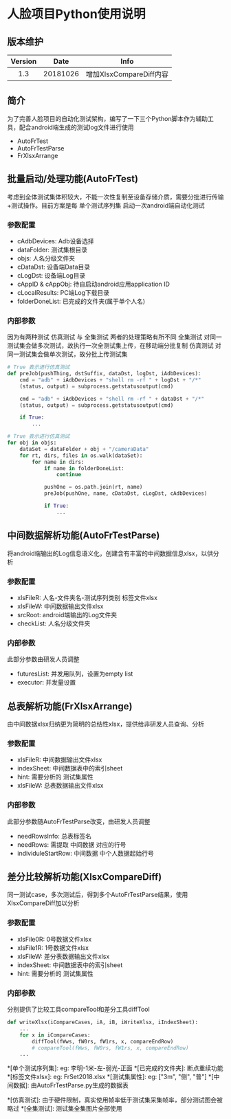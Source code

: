# 人脸项目Python使用说明
## 版本维护
|Version|Date|Info|
|:--:|:--:|:--:|
|1.3|20181026|增加XlsxCompareDiff内容|
## 简介
为了完善人脸项目的自动化测试架构，编写了一下三个Python脚本作为辅助工具，配合android端生成的测试log文件进行使用
 - AutoFrTest
 - AutoFrTestParse
 - FrXlsxArrange
## 批量启动/处理功能(AutoFrTest)
考虑到全体测试集体积较大，不能一次性复制至设备存储介质，需要分批进行传输+测试操作。目前方案是每 单个测试序列集 启动一次android端自动化测试
### 参数配置
- cAdbDevices: Adb设备选择
- dataFolder: 测试集根目录
- objs: 人名分级文件夹
- cDataDst: 设备端Data目录
- cLogDst: 设备端Log目录
- cAppID & cAppObj: 待自启动android应用application ID
- cLocalResults: PC端Log下载目录
- folderDoneList: 已完成的文件夹(属于单个人名)
### 内部参数
因为有两种测试 仿真测试 与 全集测试
两者的处理策略有所不同
全集测试 对同一测试集会做多次测试，故执行一次全测试集上传，在移动端分批复制
仿真测试 对同一测试集会做单次测试，故分批上传测试集
``` python
# True 表示进行仿真测试
def preJob(pushThing, dstSuffix, dataDst, logDst, iAdbDevices):
    cmd = "adb" + iAdbDevices + "shell rm -rf " + logDst + "/*"
    (status, output) = subprocess.getstatusoutput(cmd)

    cmd = "adb" + iAdbDevices + "shell rm -rf " + dataDst + "/*"
    (status, output) = subprocess.getstatusoutput(cmd)

    if True:
	    ...
```
``` python
# True 表示进行仿真测试
for obj in objs:
    dataSet = dataFolder + obj + "/cameraData"
    for rt, dirs, files in os.walk(dataSet):
        for name in dirs:
            if name in folderDoneList:
                continue

            pushOne = os.path.join(rt, name)
            preJob(pushOne, name, cDataDst, cLogDst, cAdbDevices)

            if True:
	            ...
```
## 中间数据解析功能(AutoFrTestParse)
将android端输出的Log信息语义化，创建含有丰富的中间数据信息xlsx，以供分析
### 参数配置
- xlsFileR: 人名-文件夹名-测试序列类别 标签文件xlsx
- xlsFileW: 中间数据输出文件xlsx
- srcRoot: android端输出的Log文件夹
- checkList: 人名分级文件夹
### 内部参数
此部分参数由研发人员调整
- futuresList: 并发用队列，设置为empty list
- executor: 并发量设置
## 总表解析功能(FrXlsxArrange)
由中间数据xlsx归纳更为简明的总结性xlsx，提供给非研发人员查询、分析
### 参数配置
- xlsFileR: 中间数据输出文件xlsx
- indexSheet: 中间数据表中的索引sheet
- hint: 需要分析的 测试集属性
- xlsFileW: 总表数据输出文件xlsx
### 内部参数
此部分参数随AutoFrTestParse改变，由研发人员调整
- needRowsInfo: 总表标签名
- needRows: 需提取 中间数据 对应的行号
- individuleStartRow: 中间数据 中个人数据起始行号
## 差分比较解析功能(XlsxCompareDiff)
同一测试case，多次测试后，得到多个AutoFrTestParse结果，使用XlsxCompareDiff加以分析
### 参数配置
- xlsFile0R: 0号数据文件xlsx
- xlsFile1R: 1号数据文件xlsx
- xlsFileW: 差分表数据输出文件xlsx
- indexSheet: 中间数据表中的索引sheet
- hint: 需要分析的 测试集属性
### 内部参数
分别提供了比较工具compareTool和差分工具diffTool
``` python
def writeXlsx(iCompareCases, iA, iB, iWriteXlsx, iIndexSheet):
	...
    for x in iCompareCases:
        diffTool(fWws, fW0rs, fW1rs, x, compareEndRow)
        # compareTool(fWws, fW0rs, fW1rs, x, compareEndRow)
	...
```

*[单个测试序列集]: eg: 李明-1米-左-弱光-正面
*[已完成的文件夹]: 断点重续功能
*[标签文件xlsx]: eg: FrSet2018.xlsx
*[测试集属性]: eg: ["3m", "侧", "普"]
*[中间数据]: 由AutoFrTestParse.py生成的数据表

*[仿真测试]: 由于硬件限制，真实使用帧率低于测试集采集帧率，部分测试图会被略过
*[全集测试]: 测试集全集图片全部使用
<!--stackedit_data:
eyJoaXN0b3J5IjpbMzM2MDY1ODk5XX0=
-->